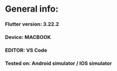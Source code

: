 # General info:

### Flutter version: 3.22.2
### Device: MACBOOK
### EDITOR: VS Code
### Tested on: Android simulator / IOS simulator
